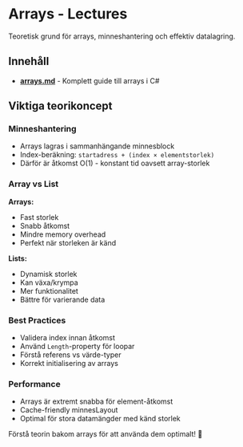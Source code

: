 # Arrays - Lectures

Teoretisk grund för arrays, minneshantering och effektiv datalagring.

## Innehåll

- **[arrays.md](arrays.md)** - Komplett guide till arrays i C#

## Viktiga teorikoncept

### Minneshantering
- Arrays lagras i sammanhängande minnesblock
- Index-beräkning: `startadress + (index × elementstorlek)`
- Därför är åtkomst O(1) - konstant tid oavsett array-storlek

### Array vs List
**Arrays:**
- Fast storlek
- Snabb åtkomst
- Mindre memory overhead
- Perfekt när storleken är känd

**Lists:**
- Dynamisk storlek  
- Kan växa/krympa
- Mer funktionalitet
- Bättre för varierande data

### Best Practices
- Validera index innan åtkomst
- Använd `Length`-property för loopar  
- Förstå referens vs värde-typer
- Korrekt initialisering av arrays

### Performance
- Arrays är extremt snabba för element-åtkomst
- Cache-friendly minnesLayout
- Optimal för stora datamängder med känd storlek

Förstå teorin bakom arrays för att använda dem optimalt! 🧠
